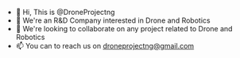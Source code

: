- 👋 Hi, This is @DroneProjectng
- 👀 We're an R&D Company interested in Drone and Robotics
- 💞️ We're looking to collaborate on any project related to Drone and Robotics
- 📫 You can to reach us on droneprojectng@gmail.com

<!---
DroneProjectng/DroneProjectng is a ✨ special ✨ repository because its `README.md` (this file) appears on your GitHub profile.
You can click the Preview link to take a look at your changes.
--->
